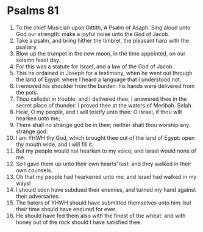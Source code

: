 ﻿# Psalms 81
1. To the chief Musician upon Gittith, A Psalm of Asaph. Sing aloud unto God our strength: make a joyful noise unto the God of Jacob. 
2. Take a psalm, and bring hither the timbrel, the pleasant harp with the psaltery. 
3. Blow up the trumpet in the new moon, in the time appointed, on our solemn feast day. 
4. For this was a statute for Israel, and a law of the God of Jacob. 
5. This he ordained in Joseph for a testimony, when he went out through the land of Egypt: where I heard a language that I understood not. 
6. I removed his shoulder from the burden: his hands were delivered from the pots. 
7. Thou calledst in trouble, and I delivered thee; I answered thee in the secret place of thunder: I proved thee at the waters of Meribah. Selah. 
8. Hear, O my people, and I will testify unto thee: O Israel, if thou wilt hearken unto me; 
9. There shall no strange god be in thee; neither shalt thou worship any strange god. 
10. I am YHWH thy God, which brought thee out of the land of Egypt: open thy mouth wide, and I will fill it. 
11. But my people would not hearken to my voice; and Israel would none of me. 
12. So I gave them up unto their own hearts’ lust: and they walked in their own counsels. 
13. Oh that my people had hearkened unto me, and Israel had walked in my ways! 
14. I should soon have subdued their enemies, and turned my hand against their adversaries. 
15. The haters of YHWH should have submitted themselves unto him: but their time should have endured for ever. 
16. He should have fed them also with the finest of the wheat: and with honey out of the rock should I have satisfied thee. 
